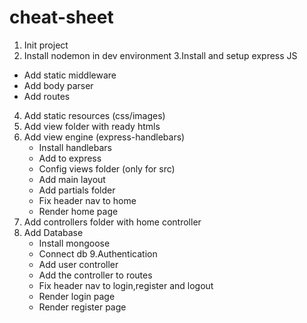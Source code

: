 # cheat-sheet

1. Init project
2. Install nodemon in dev environment
3.Install and setup express JS

- Add static middleware 
- Add body parser
- Add routes

4. Add static resources (css/images) 
5. Add view folder with ready htmls
6. Add view engine (express-handlebars)
    * Install handlebars
    * Add to express
    * Config views folder (only for src)
    * Add main layout
    * Add partials folder
    * Fix header nav to home
    * Render home page
7. Add controllers folder with home controller
8. Add Database
    * Install mongoose
    * Connect db
9.Authentication
    * Add user controller
    * Add the controller to routes
    * Fix header nav to login,register and logout
    * Render login page
    * Render register page
